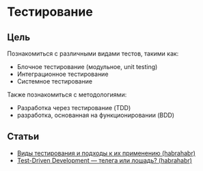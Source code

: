 # Тестирование

## Цель
Познакомиться с различными видами тестов, такими как:
- Блочное тестирование (модульное, unit testing)
- Интеграционное тестирование
- Системное тестирование

Также познакомиться с методологиями:
- Разработка через тестирование (TDD)
- разработка, основанная на функционировании (BDD)

## Статьи
- [Виды тестирования и подходы к их применению (habrahabr)](https://habrahabr.ru/post/81226/)
- [Test-Driven Development — телега или лошадь? (habrahabr)](https://habrahabr.ru/post/206828/)
